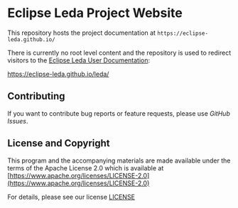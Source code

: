 # Eclipse Leda Project Website

This repository hosts the project documentation at `https://eclipse-leda.github.io/`

There is currently no root level content and the repository is used to redirect visitors to the [Eclipse Leda User Documentation](https://eclipse-leda.github.io/leda/):

<https://eclipse-leda.github.io/leda/>

## Contributing

If you want to contribute bug reports or feature requests, please use *GitHub Issues*.

## License and Copyright

This program and the accompanying materials are made available under the
terms of the Apache License 2.0 which is available at
[https://www.apache.org/licenses/LICENSE-2.0](https://www.apache.org/licenses/LICENSE-2.0)

For details, please see our license [LICENSE](LICENSE)
